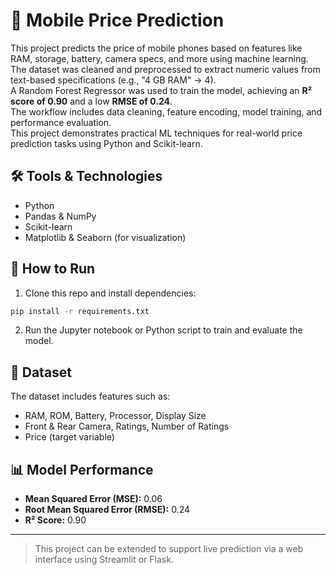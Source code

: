 # 📱 Mobile Price Prediction

This project predicts the price of mobile phones based on features like RAM, storage, battery, camera specs, and more using machine learning.  
The dataset was cleaned and preprocessed to extract numeric values from text-based specifications (e.g., "4 GB RAM" → 4).  
A Random Forest Regressor was used to train the model, achieving an **R² score of 0.90** and a low **RMSE of 0.24**.  
The workflow includes data cleaning, feature encoding, model training, and performance evaluation.  
This project demonstrates practical ML techniques for real-world price prediction tasks using Python and Scikit-learn.

## 🛠 Tools & Technologies
- Python
- Pandas & NumPy
- Scikit-learn
- Matplotlib & Seaborn (for visualization)

## 🚀 How to Run
1. Clone this repo and install dependencies:
```bash
pip install -r requirements.txt
```
2. Run the Jupyter notebook or Python script to train and evaluate the model.

## 📁 Dataset
The dataset includes features such as:
- RAM, ROM, Battery, Processor, Display Size
- Front & Rear Camera, Ratings, Number of Ratings
- Price (target variable)

## 📊 Model Performance
- **Mean Squared Error (MSE):** 0.06
- **Root Mean Squared Error (RMSE):** 0.24
- **R² Score:** 0.90

---

> This project can be extended to support live prediction via a web interface using Streamlit or Flask.
